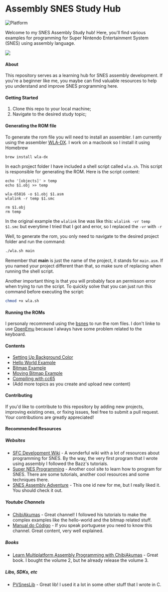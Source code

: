 # Assembly SNES Study Hub

![Platform][Platform] 

Welcome to my SNES Assembly Study hub! Here, you'll find various examples for programming for Super Nintendo Entertainment System (SNES) using assembly language.

<img src = https://proxy.olhardigital.com.br/wp-content/uploads/2023/10/imagem_2023-10-24_124051098.png>

#### About
This repository serves as a learning hub for SNES assembly development. If you're a beginner like me, you maybe can find valuable resources to help you understand and improve SNES programming here.

#### Getting Started
1. Clone this repo to your local machine;
2. Navigate to the desired study topic;

#### Generating the ROM file
To generate the rom file you will need to install an assembler.
I am currently using the assembler [WLA-DX](https://github.com/vhelin/wla-dx). I work on a macbook so I install it using Homebrew

``` bash
brew install wla-dx
```

In each project folder I have included a shell script called `wla.sh`. This script is responsible for generating the ROM. Here is the script content:

``` shell
echo '[objects]' > temp
echo $1.obj >> temp

wla-65816 -o $1.obj $1.asm
wlalink -r temp $1.smc

rm $1.obj
rm temp
```

In the original example the `wlalink` line was like this: `wlalink -vr temp $1.smc` but everytime I tried that I got and error, so I replaced the `-vr` with `-r`

Well, to generate the rom, you only need to navigate to the desired project folder and run the command:

``` bash
./wla.sh main
```

Remember that **main**  is just the name of the project, it stands for `main.asm`. If you named your project different than that, so make sure of replacing when running the shell script.

Another important thing is that you will probably face an permisson error when trying to run the script. To quickly solve that you can just run this command before executing the script:

``` bash
chmod +x wla.sh
```

#### Running the ROMs
I personaly recommend using the [bsnes](https://bsnes.org) to run the rom files.
I don't linke to use [OpenEmu](https://openemu.org) because I always have some problem related to the keyboard.

#### Contents

* [Setting Up Background Color](https://github.com/maganharenan/SNES/tree/main/001-background-color)
* [Hello World Example](https://github.com/maganharenan/SNES/tree/main/002-hello-world)
* [Bitmap Example](https://github.com/maganharenan/SNES/tree/main/003-bitmap)
* [Moving Bitmap Example](https://github.com/maganharenan/SNES/tree/main/004-moving-bitmap)
* [Compiling with cc65](https://github.com/maganharenan/SNES/tree/main/005-compiling-with-cc65)
* (Add more topics as you create and upload new content)

#### Contributing
If you'd like to contribute to this repository by adding new projects, improving existing ones, or fixing issues, feel free to submit a pull request. Your contributions are greatly appreciated!

#### Recommended Resources

##### Websites
* [SFC Development Wiki](https://wiki.superfamicom.org) - A wonderful wiki with a lot of resources about programming for SNES. By the way, the very first program that I wrote using assembly I followed the Bazz's tutorials.
* [Super NES Programming](https://en.wikibooks.org/wiki/Super_NES_Programming) - Another cool site to learn how to program for SNES. There are some tutorials, another cool resources and some techniques there.
* [SNES Assembly Adventure](https://georgjz.github.io/snesaa01/) - This one id new for me, but I really liked it. You should check it out.

##### Youtube Channels
* [ChibiAkumas](https://www.youtube.com/@ChibiAkumas) - Great channel! I followed his tutorials to make the complex examples like the hello-world and the bitmap related stuff.
* [Manual do Código](https://www.youtube.com/watch?v=WoOVbPnpyjk&list=PLLFRf_pkM7b6Vi0ehPPovl1gQ5ubHTy5P) - If you speak portuguese you need to know this channel. Great content, very well explained.

##### Books
* [Learn Multiplatform Assembly Programming with ChibiAkumas](https://www.amazon.com/Learn-Multiplatform-Assembly-Programming-ChibiAkumas/dp/B0D2TV15LP/ref=sr_1_2?crid=23K2IU2TO7BLZ&dib=eyJ2IjoiMSJ9.zKXJ5odQirG7uRlQkwgZ1oflC7_iPdwY_uyAssG_x8kdyte-qEmS69vGU1wQRr0E.npqlDURFeXTXYwi_9cTywRJ-GrKr_eXIYV1_wyw6nfw&dib_tag=se&keywords=chibiakumas&qid=1717768793&sprefix=chibiakum%2Caps%2C261&sr=8-2) - Great book. I bought the volume 2, but he already release the volume 3.

##### Libs, SDKs, etc
* [PVSnesLib](https://github.com/alekmaul/pvsneslib) - Great lib! I used it a lot in some other stuff that I wrote in C.


[Platform]: https://img.shields.io/badge/platform%20-%20snes%20-%20lightblue